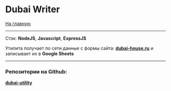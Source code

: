 # Dubai Writer

[На главную](/README.md)

---

Стэк: __NodeJS__, __Javascript__, __ExpressJS__

Утилита получает по сети данные с формы сайта: [__dubai-house.ru__](https://dubai-house.ru) и записывает их в __Google Sheets__

---

### Репозитории на Github:  
[__dubai-utility__](https://github.com/bwm-tech/dubai-writer)